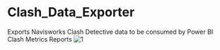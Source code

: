 # Clash_Data_Exporter
Exports Navisworks Clash Detective data to be consumed by Power BI Clash Metrics Reports
![1](https://user-images.githubusercontent.com/44215479/55692177-47521080-595a-11e9-88cd-180e5ec7c7da.png)
